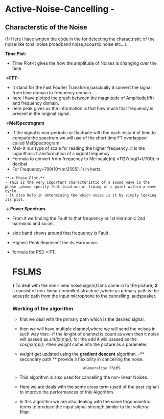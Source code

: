 #   Active-Noise-Cancelling -  
##  Characterstic of the Noise

(1) Here i have written the code in the for detecting the charactristic of the noise(like tonal noise,broadband noise,acoustic noise etc...).
  
  
  **Time Plot-**           
  - Time Plot-It gives the how the amplitude of Noises is changing over the time.
   
  **->FFT-**                
  - It stand for the Fast Fourier Transform,bascically it convert the signal from time domain to frequency domain
  - here i have plotted the graph between the magnitude of Amplitude(fft) and frequency domain.
  - here peak gives us the information is that how much that frequency is present in the original signal.
   
   **->MelSpectrogram**  
   - If the signal is non-periodic or fluctuate with the each instant of time,to compute the spectrum we will use of the short time FT overlapped                            called MelSpectrogram.
   - Mel- it is a type of scale for reading the higher frequency .it is the logarithmic transformation of a signal frequency.
   - Formula to convert from frequency to Mel scale(m) =1127(log(1+f/700) in decibel
   - For Frequency=700(10^(m/2595)-1) in hertz.
    
    **-> Phase Plot-**  
    - This is the very important characteristic of a sound wave in the phase .phase specify that location ot timing of a point within a wave cycle.
    - it also help in determining the which noise is it by simply looking its plot.
    
   **-> Power Spectrum-**   
  - From it we finding the Fault to that frequency or 1st Harmonic 2nd harmonic and so on..
  - side band shows around that frequency is Fault .
  - Highest Peak Represent the its Harmonics.
  - formula for PSD =IFT. 
               
                         
     # FSLMS
   
    ***1*** To deal with the non-linear noise signal,fslms come in to the picture,
    ***2*** it consist of non-linear controlled structure ,where as primary path is the acoustic path from the input microphone to the cancelling laudspeaker.
    
    ### Working of the algorithm 
    - first we deal with the primary path which is the desired signal.
    - then we will have multiple channel,where we will send the noises in such way that:- if the lenght of channel is count as even then it noise will passed as             *sin(j*x(n)*pi)*, for the odd it will passed as the *cos(j*x(n)*pi)*.
    -then *weight* come into the picture as a parameter.
    - *weight* get updated using the **gradient descent** algorithm.
    -** secondary path ** provide a flexibility in cancelling the noise.
    
    
                                       #Generalise FSLMS
    - This algorithm is also used for cancelling the non-linear Noises.
    - Here we are deals with the some cross term (used of the past signal) to improve the performances of this Algorithm.
    - In this algorithm we are also dealing with the some trigonometric terms to produce the input signal strength,similer to the volterra filter.
                                       
                                        
                                        
                      
                        
                        
                        
                        
                        
                        
                        
                        
                        
                        
                        
                        
